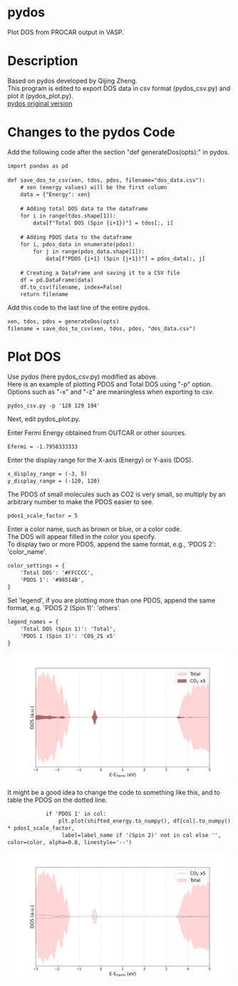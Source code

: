 # pydos
Plot DOS from PROCAR output in VASP.
# Description
Based on pydos developed by Qijing Zheng.
<br>This program is edited to export DOS data in csv format (pydos_csv.py) and plot it (pydos_plot.py).
<br>[pydos original version](https://github.com/QijingZheng/pyband)

# Changes to the pydos Code

Add the following code after the section "def generateDos(opts):" in pydos.

```
import pandas as pd

def save_dos_to_csv(xen, tdos, pdos, filename="dos_data.csv"):
    # xen (energy values) will be the first column
    data = {"Energy": xen}

    # Adding total DOS data to the dataframe
    for i in range(tdos.shape[1]):
        data[f"Total DOS (Spin {i+1})"] = tdos[:, i]

    # Adding PDOS data to the dataframe
    for i, pdos_data in enumerate(pdos):
        for j in range(pdos_data.shape[1]):
            data[f"PDOS {i+1} (Spin {j+1})"] = pdos_data[:, j]

    # Creating a DataFrame and saving it to a CSV file
    df = pd.DataFrame(data)
    df.to_csv(filename, index=False)
    return filename
```
Add this code to the last line of the entire pydos.

```
xen, tdos, pdos = generateDos(opts)
filename = save_dos_to_csv(xen, tdos, pdos, "dos_data.csv")
```

# Plot DOS

Use pydos (here pydos_csv.py) modified as above.
<br>Here is an example of plotting PDOS and Total DOS using "-p" option.
<br>Options such as "-x" and "-z" are meaningless when exporting to csv.

```
pydos_csv.py -p '128 129 194'
```
Next, edit pydos_plot.py.

Enter Fermi Energy obtained from OUTCAR or other sources.
```
Efermi = -1.7958333333
```
Enter the display range for the X-axis (Energy) or Y-axis (DOS).

```
x_display_range = (-3, 5)
y_display_range = (-120, 120)
```
The PDOS of small molecules such as CO2 is very small, so multiply by an arbitrary number to make the PDOS easier to see.
```
pdos1_scale_factor = 5
```
Enter a color name, such as brown or blue, or a color code.
<br>The DOS will appear filled in the color you specify.
<br>To display two or more PDOS, append the same format, e.g., 'PDOS 2': 'color_name'.
```
color_settings = {
    'Total DOS': '#FFCCCC',
    'PDOS 1': '#98514B',
}
```
Set 'legend', if you are plotting more than one PDOS, append the same format, e.g. 'PDOS 2 (Spin 1)': 'others'.
```
legend_names = {
    'Total DOS (Spin 1)': 'Total',
    'PDOS 1 (Spin 1)': 'CO$_2$ x5'
}
```

![dos_example](Example/pdos.png)

It might be a good idea to change the code to something like this, and to table the PDOS on the dotted line.

```
            if 'PDOS 1' in col:
                plt.plot(shifted_energy.to_numpy(), df[col].to_numpy() * pdos1_scale_factor,
                 label=label_name if '(Spin 2)' not in col else '', color=color, alpha=0.8, linestyle='--')
```
![dos_example_dot](Example/pdos_dot.png)
